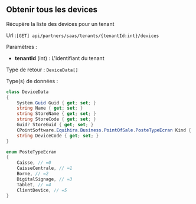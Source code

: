 ## <span id='listedevices'>Obtenir tous les devices</span>

Récupère la liste des devices pour un tenant

Url :`[GET] api/partners/saas/tenants/{tenantId:int}/devices`

Paramètres : 

- **tenantId** (int) : L'identifiant du tenant

Type de retour : `DeviceData[]`

Type(s) de données :

```csharp
class DeviceData
{
	System.Guid Guid { get; set; }
	string Name { get; set; }
	string StoreName { get; set; }
	string StoreCode { get; set; }
	Guid? StoreGuid { get; set; }
	CPointSoftware.Equihira.Business.PointOfSale.PosteTypeEcran Kind { get; set; }
	string DeviceCode { get; set; }
}

enum PosteTypeEcran
{
	Caisse, // =0
	CaisseCentrale, // =1
	Borne, // =2
	DigitalSignage, // =3
	Tablet, // =4
	ClientDevice, // =5
}

```

